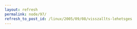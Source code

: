 ```yaml
---
layout: refresh
permalink: node/97/
refresh_to_post_id: /linux/2005/09/08/visszallts-lehetsges
---
```

